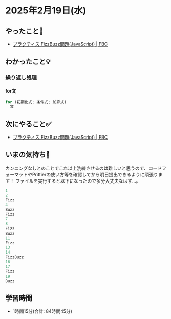 # 2025年2月19日(水)

## やったこと📝
- [プラクティス FizzBuzz問題\(JavaScript\) \| FBC](https://bootcamp.fjord.jp/practices/189)

## わかったこと💡
### 繰り返し処理
#### for文
```javascript
for (初期化式; 条件式; 加算式)
  文
```
## 次にやること✅
- [プラクティス FizzBuzz問題\(JavaScript\) \| FBC](https://bootcamp.fjord.jp/practices/189)

## いまの気持ち🫶
カンニングなしとのことでこれ以上洗練させるのは難しいと思うので、コードフォーマットやPrittierの使い方等を確認してから明日提出できるように頑張ります！
ファイルを実行すると以下になったので多分大丈夫なはず…。

```javascript
1
2
Fizz
4
Buzz
Fizz
7
8
Fizz
Buzz
11
Fizz
13
14
FizzBuzz
16
17
Fizz
19
Buzz
```

## 学習時間
- 1時間15分(合計: 84時間45分)

